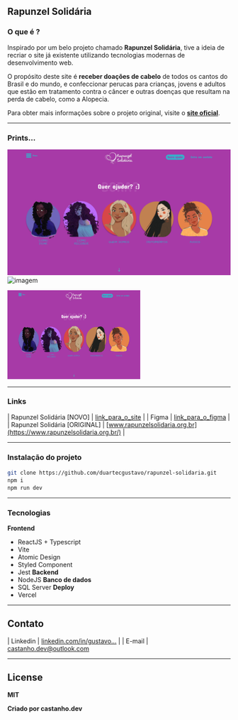 ## Rapunzel Solidária

### O que é ?

Inspirado por um belo projeto chamado **Rapunzel Solidária**, tive a ideia de recriar o site já existente utilizando tecnologias modernas de desenvolvimento web.

O propósito deste site é **receber doações de cabelo** de todos os cantos do Brasil e do mundo, e confeccionar perucas para crianças, jovens e adultos que estão em tratamento contra o câncer e outras doenças que resultam na perda de cabelo, como a Alopecia.

Para obter mais informações sobre o projeto original, visite o [**site oficial**](https://www.rapunzelsolidaria.org.br/).

---

### Prints...
![imagem](/public/print_home.png)
![imagem](/public/print_daor.png)

<img src="/public/print_home.png" width="300" height="200" alt="Texto alternativo">

---

### Links

| Rapunzel Solidária [NOVO] | [link_para_o_site](https://www.google.com.br) |
| Figma | [link_para_o_figma](https://www.google.com.br) |
| Rapunzel Solidária [ORIGINAL] | [www.rapunzelsolidaria.org.br](https://www.rapunzelsolidaria.org.br/) |

---

### Instalação do projeto

```sh
git clone https://github.com/duartecgustavo/rapunzel-solidaria.git 
npm i
npm run dev
```

---

### Tecnologias

**Frontend**
- ReactJS + Typescript
- Vite
- Atomic Design
- Styled Component
- Jest
**Backend**
- NodeJS
**Banco de dados**
- SQL Server
**Deploy**
- Vercel
---

## Contato

| Linkedin | [linkedin.com/in/gustavo...](https://www.linkedin.com/in/gustavo-castanho-duarte-578127160) |
| E-mail | [castanho.dev@outlook.com](castanho.dev@outlook.com)

---

## License
**MIT**

**Criado por castanho.dev**
